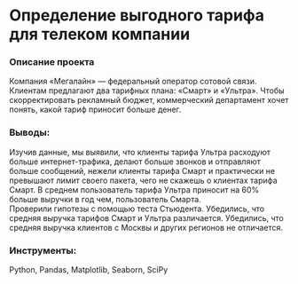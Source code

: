 # Определение выгодного тарифа для телеком компании

### Описание проекта

Компания «Мегалайн» — федеральный оператор сотовой связи. Клиентам предлагают два тарифных плана: «Смарт» и «Ультра». Чтобы скорректировать рекламный бюджет, коммерческий департамент хочет понять, какой тариф приносит больше денег.


### Выводы:

Изучив данные, мы выявили, что клиенты тарифа Ультра расходуют больше интернет-трафика, делают больше звонков и отправляют больше сообщений, нежели клиенты тарифа Смарт и практически не превышают лимит своего пакета, чего не скажешь о клиентах тарифа Смарт. В среднем пользователь тарифа Ультра приносит на 60% больше выручки в год чем, пользователь Смарта.  
Проверили гипотезы с помощью теста Стьюдента. Убедились, что средняя выручка тарифов Смарт и Ультра различается. Убедились, что средняя выручка клиентов с Москвы и других регионов не отличается.

### Инструменты:

Python, Pandas, Matplotlib, Seaborn, SciPy